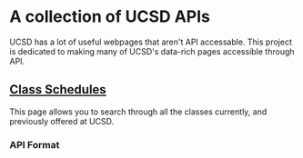 A collection of UCSD APIs
=========================

UCSD has a lot of useful webpages that aren't API accessable. This project is
dedicated to making many of UCSD's data-rich pages accessible through API.


## [Class Schedules][link to class schedules]

This page allows you to search through all the classes currently, and previously
offered at UCSD.

### API Format









[link to class schedules]: https://act.ucsd.edu/scheduleOfClasses/scheduleOfClassesStudent.htm


